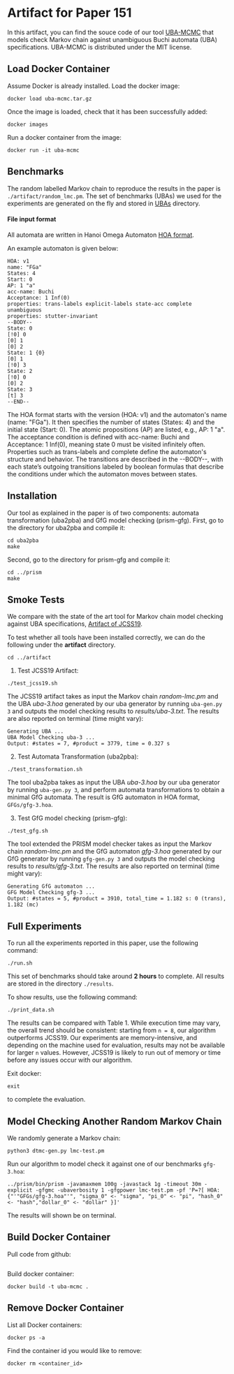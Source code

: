# Artifact for Paper 151

In this artifact, you can find the souce code of our tool [UBA-MCMC](https://github.com/qiyitang71/UBA-MCMC) that models check Markov chain against unambiguous Buchi automata (UBA) specifications.
UBA-MCMC is distributed under the MIT license.

## Load Docker Container
Assume Docker is already installed.
Load the docker image:
```
docker load uba-mcmc.tar.gz
```

Once the image is loaded, check that it has been successfully added:
```
docker images
```

Run a docker container from the image:
```
docker run -it uba-mcmc
```

## Benchmarks
The random labelled Markov chain to reproduce the results in the paper is `./artifact/random_lmc.pm`.
The set of benchmarks (UBAs) we used for the experiments are generated on the fly and stored in [UBAs](./artifact/UBAs/) directory.

#### File input format
All automata are written in Hanoi Omega Automaton [HOA format](https://adl.github.io/hoaf/). 

An example automaton is given below:
```
HOA: v1
name: "FGa"
States: 4
Start: 0
AP: 1 "a"
acc-name: Buchi
Acceptance: 1 Inf(0)
properties: trans-labels explicit-labels state-acc complete unambiguous
properties: stutter-invariant
--BODY--
State: 0
[!0] 0
[0] 1
[0] 2
State: 1 {0}
[0] 1
[!0] 3
State: 2
[!0] 0
[0] 2
State: 3
[t] 3
--END--
```
The HOA format starts with the version (HOA: v1) and the automaton's name (name: "FGa"). 
It then specifies the number of states (States: 4) and the initial state (Start: 0). 
The atomic propositions (AP) are listed, e.g., AP: 1 "a". 
The acceptance condition is defined with acc-name: Buchi and Acceptance: 1 Inf(0), meaning state 0 must be visited infinitely often. 
Properties such as trans-labels and complete define the automaton's structure and behavior. 
The transitions are described in the --BODY--, with each state’s outgoing transitions labeled by boolean formulas that describe the conditions under which the automaton moves between states.

## Installation
Our tool as explained in the paper is of two components: automata transformation (uba2pba) and GfG model checking (prism-gfg). 
First, go to the directory for uba2pba and compile it:
```
cd uba2pba
make
```
Second, go to the directory for prism-gfg and compile it:
```
cd ../prism
make
```

## Smoke Tests
We compare with the state of the art tool for Markov chain model checking against UBA specifications, [Artifact of JCSS19](https://wwwtcs.inf.tu-dresden.de/ALGI/TR/JCSS19/).

To test whether all tools have been installed correctly, we can do the following under the **artifact** directory.
```
cd ../artifact

```

1. Test JCSS19 Artifact:
```
./test_jcss19.sh
```
The JCSS19 artifact takes as input the Markov chain *random-lmc.pm* and the UBA *uba-3.hoa* generated by our uba generator by running `uba-gen.py 3` and outputs the model checking results to *results/uba-3.txt*.
The results are also reported on terminal (time might vary):
```
Generating UBA ...
UBA Model Checking uba-3 ...
Output: #states = 7, #product = 3779, time = 0.327 s
```  

2. Test Automata Transformation (uba2pba):
```
./test_transformation.sh
```
The tool uba2pba takes as input the UBA *uba-3.hoa* by our uba generator by running `uba-gen.py 3`, and perform automata transformations to obtain a minimal GfG automata.
The result is GfG automaton in HOA format, `GFGs/gfg-3.hoa`.


3. Test GfG model checking (prism-gfg):
```
./test_gfg.sh
```
The tool extended the PRISM model checker takes as input the Markov chain *random-lmc.pm* and the GfG automaton *gfg-3.hoa* generated by our GfG generator by running `gfg-gen.py 3` and outputs the model checking results to *results/gfg-3.txt*.
The results are also reported on terminal (time might vary):
```
Generating GfG automaton ...
GFG Model Checking gfg-3 ...
Output: #states = 5, #product = 3910, total_time = 1.182 s: 0 (trans), 1.182 (mc)
```

## Full Experiments

To run all the experiments reported in this paper, use the following command:
```
./run.sh
```
This set of benchmarks should take around **2 hours** to complete.
All results are stored in the directory `./results`.


To show results, use the following command:
```
./print_data.sh
```
The results can be compared with Table 1. While execution time may vary, the overall trend should be consistent: starting from `n = 8`, our algorithm outperforms JCSS19. 
Our experiments are memory-intensive, and depending on the machine used for evaluation, results may not be available for larger `n` values. However, JCSS19 is likely to run out of memory or time before any issues occur with our algorithm.

Exit docker:
```
exit
```
to complete the evaluation.

## Model Checking Another Random Markov Chain
We randomly generate a Markov chain:
```
python3 dtmc-gen.py lmc-test.pm
```
Run our algorithm to model check it against one of our benchmarks `gfg-3.hoa`:
```
../prism/bin/prism -javamaxmem 100g -javastack 1g -timeout 30m -explicit -gfgmc -ubaverbosity 1 -gfgpower lmc-test.pm -pf 'P=?[ HOA: {"'"GFGs/gfg-3.hoa"'", "sigma_0" <- "sigma", "pi_0" <- "pi", "hash_0" <- "hash","dollar_0" <- "dollar" }]'
```
The results will shown be on terminal.


## Build Docker Container
Pull code from github:
```
```
Build docker container:
```
docker build -t uba-mcmc .
``` 
## Remove Docker Container
List all Docker containers:
```
docker ps -a
```

Find the container id you would like to remove:
```
docker rm <container_id>
```
